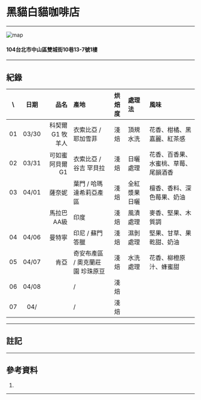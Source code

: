 # 黑貓白貓咖啡店
***
![map](https://maps.geoapify.com/v1/staticmap?style=osm-carto&width=450&height=300&center=lonlat:121.523819,25.064376&zoom=17.3317&marker=lonlat:121.52404676422613,25.064261791686466;color:%23ff0000;size:medium&apiKey=1b48259b810e48ddb151889f9ea58db0)  
#### 104台北市中山區雙城街10巷13-7號1樓  
***
## 紀錄
|\ |日期|品名|產地|烘焙度|處理法|風味|
|:--:|:--:|---:|:---|:--:|:---|:---|
|01|03/30| 科契爾 G1 牧羊人 | 衣索比亞 / 耶加雪菲 | 淺焙 | 頂規水洗 | 花香、柑橘、黑嘉麗、紅茶感 |
|02|03/31| 可如蜜 阿貝爾 G1 | 衣索比亞 / 谷吉 罕貝拉 | 淺焙 | 日曬處理 | 花香、百香果、水蜜桃、草莓、尾韻酒香 |
|03|04/01| 薩奈妮 | 葉門 / 哈瑪達希莉亞產區 | 淺焙 | 全紅漿果日曬 | 檀香、香料、深色莓果、奶油 |
|  |     | 馬拉巴 AA級 | 印度 | 淺焙 | 風漬處理 | 麥香、堅果、木質調 |
|04|04/06| 曼特寧 | 印尼 / 蘇門答臘 | 淺焙 | 濕剝處理 | 堅果、甘草、果乾甜、奶油 |
|05|04/07| 肯亞 | 奇安布產區 / 奧克蘭莊園 珍珠原豆 | 淺焙 | 水洗處理 | 花香、柳橙原汁、蜂蜜甜 |
|06|04/08|  |  /  | 淺焙 |  |  |
|07|04/|  |  /  | 淺焙 |  |  |
***
## 註記  

***
## 參考資料
1. [ ]( )
***
